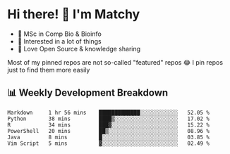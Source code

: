 # Hi there! 👋 I'm Matchy

- 🧬 MSc in Comp Bio & Bioinfo
- 🎈 Interested in a lot of things
- 💜 Love Open Source & knowledge sharing

Most of my pinned repos are not so-called "featured" repos 😂 I pin repos just to find them more easily

## 📊 Weekly Development Breakdown

<!--START_SECTION:waka-->

```text
Markdown     1 hr 56 mins    █████████████░░░░░░░░░░░░   52.05 %
Python       38 mins         ████▒░░░░░░░░░░░░░░░░░░░░   17.02 %
R            34 mins         ███▓░░░░░░░░░░░░░░░░░░░░░   15.22 %
PowerShell   20 mins         ██▒░░░░░░░░░░░░░░░░░░░░░░   08.96 %
Java         8 mins          █░░░░░░░░░░░░░░░░░░░░░░░░   03.85 %
Vim Script   5 mins          ▓░░░░░░░░░░░░░░░░░░░░░░░░   02.49 %
```

<!--END_SECTION:waka-->
